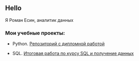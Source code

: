 ## Hello

Я Роман Есин, аналитик данных  
  
  

### Мои учебные проекты:

- Python.    [Репозиторий с дипломной работой](https://github.com/graff1te/Python-fitness-project) 
    
- SQL.       [Итоговая работа по курсу SQL и получение данных](https://docs.google.com/document/d/1KpWddYoh7c5wTSaWecAlKsvMqyccyE1W/edit?usp=sharing&ouid=112449706891750020629&rtpof=true&sd=true)  
    
